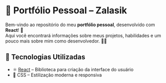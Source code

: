# 🎨 Portfólio Pessoal – Zalasik

Bem-vindo ao repositório do meu **portfólio pessoal**, desenvolvido com **React**! 🚀  
Aqui você encontrará informações sobre meus projetos, habilidades e um pouco mais sobre mim como desenvolvedor. 👨‍💻

## 🔧 Tecnologias Utilizadas

- ⚛️ [React](https://reactjs.org/) – Biblioteca para criação da interface do usuário
- 🎨 CSS – Estilização moderna e responsiva
